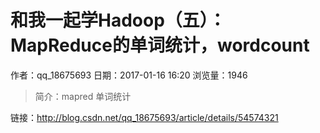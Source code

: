 # 和我一起学Hadoop（五）：MapReduce的单词统计，wordcount
作者：qq_18675693
日期：2017-01-16 16:20
浏览量：1946
> 简介：mapred 单词统计

 链接：http://blog.csdn.net/qq_18675693/article/details/54574321
